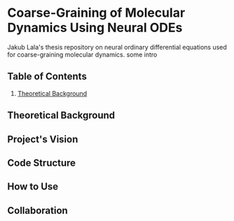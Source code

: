 # Coarse-Graining of Molecular Dynamics Using Neural ODEs
Jakub Lala's thesis repository on neural ordinary differential equations used for coarse-graining molecular dynamics.
some intro

## Table of Contents
1. [Theoretical Background](#theory)


## Theoretical Background <a name="theory"></a>

## Project's Vision

## Code Structure

## How to Use

## Collaboration

